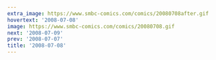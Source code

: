 ```yaml
---
extra_image: https://www.smbc-comics.com/comics/20080708after.gif
hovertext: '2008-07-08'
image: https://www.smbc-comics.com/comics/20080708.gif
next: '2008-07-09'
prev: '2008-07-07'
title: '2008-07-08'
---
```

